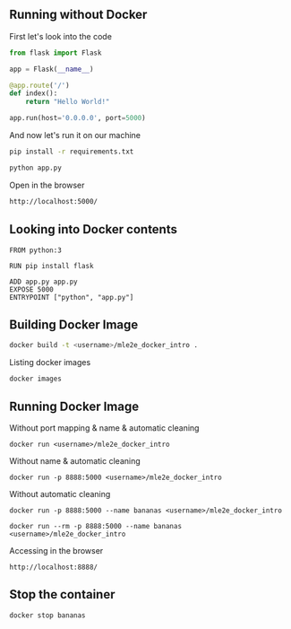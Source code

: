 ## Running without Docker

First let's look into the code

```python
from flask import Flask

app = Flask(__name__)

@app.route('/')
def index():
    return "Hello World!"

app.run(host='0.0.0.0', port=5000)
```

And now let's run it on our machine
```bash
pip install -r requirements.txt 
```

```bash
python app.py
```

Open in the browser

```bash
http://localhost:5000/
```

## Looking into Docker contents


```docker
FROM python:3

RUN pip install flask

ADD app.py app.py
EXPOSE 5000
ENTRYPOINT ["python", "app.py"]
```

## Building Docker Image

```bash
docker build -t <username>/mle2e_docker_intro .
```

Listing docker images
```
docker images
```

## Running Docker Image

Without port mapping & name & automatic cleaning
```
docker run <username>/mle2e_docker_intro
```


Without name & automatic cleaning
```
docker run -p 8888:5000 <username>/mle2e_docker_intro
```

Without automatic cleaning
```
docker run -p 8888:5000 --name bananas <username>/mle2e_docker_intro
```

```
docker run --rm -p 8888:5000 --name bananas <username>/mle2e_docker_intro
```

Accessing in the browser

```
http://localhost:8888/
```

## Stop the container

```
docker stop bananas
```